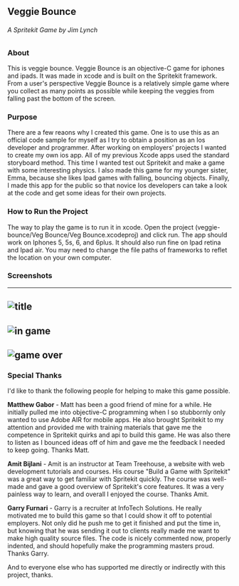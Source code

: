 ## Veggie Bounce 
###### A Spritekit Game by Jim Lynch

### About
This is veggie bounce. Veggie Bounce is an objective-C game for iphones and ipads. It was made in xcode and is built on the Spritekit framework. From a user's perspective Veggie Bounce is a relatively simple game where you collect as many points as possible while keeping the veggies from falling past the bottom of the screen. 

### Purpose
There are a few reaons why I created this game. One is to use this as an official code sample for myself as I try to obtain a position as an Ios developer and programmer. After working on employers' projects I wanted to create my own ios app. All of my previous Xcode apps used the standard storyboard method. This time I wanted test out Spritekit and make a game with some interesting physics. I also made this game for my younger sister, Emma, because she likes Ipad games with falling, bouncing objects. Finally, I made this app for the public so that novice Ios developers can take a look at the code and get some ideas for their own projects.  

### How to Run the Project
The way to play the game is to run it in xcode. Open the project (veggie-bounce/Veg Bounce/Veg Bounce.xcodeproj) and click run. The app should work on Iphones 5, 5s, 6, and 6plus. It should also run fine on Ipad retina and Ipad air. You may need to change the file paths of frameworks to reflet the location on your own computer. 

### Screenshots
---
![title](https://github.com/JimTheMan/veggie-bounce/blob/master/Veg%20Bounce/raw-artwork/screenshots/vb-screenshot-title.png)
---
![in game](https://github.com/JimTheMan/veggie-bounce/blob/master/Veg%20Bounce/raw-artwork/screenshots/vb-screenshot-in-game.png)
---
![game over](https://github.com/JimTheMan/veggie-bounce/blob/master/Veg%20Bounce/raw-artwork/screenshots/vb-screenshot-gameover.png)
---

### Special Thanks
I'd like to thank the following people for helping to make this game possible. 

**Matthew Gabor** - Matt has been a good friend of mine for a while. He initially pulled me into objective-C programming when I so stubbornly only wanted to use Adobe AIR for mobile apps. He also brought Spritekit to my attention and provided me with training materials that gave me the competence in Spritekit quirks and api to build this game. He was also there to listen as I bounced ideas off of him and gave me the feedback I needed to keep going. Thanks Matt. 

**Amit Bijlani** - Amit is an instructor at Team Treehouse, a website with web development tutorials and courses. His course "Build a Game with Spritekit" was a great way to get familiar with Spritekit quickly. The course was well-made and gave a good overview of Spritekit's core features. It was a very painless way to learn, and overall I enjoyed the course. Thanks Amit.

**Garry Furnari** - Garry is a recruiter at InfoTech Solutions. He really motivated me to build this game so that I could show it off to potential employers. Not only did he push me to get it finished and put the time in, but knowing that he was sending it out to clients really made me want to make high quality source files. The code is nicely commented now, properly indented, and should hopefully make the programming masters proud. Thanks Garry.  

And to everyone else who has supported me directly or indirectly with this project, thanks.

